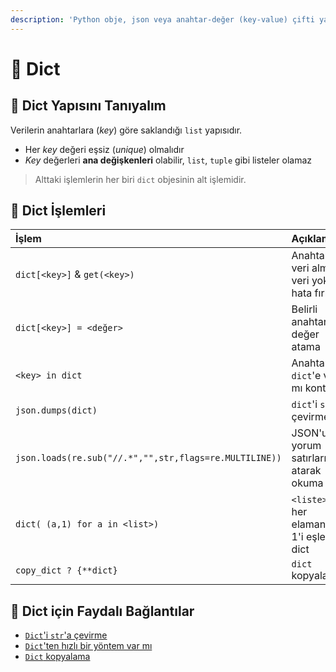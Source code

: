 ```yaml
---
description: 'Python obje, json veya anahtar-değer (key-value) çifti yapısı (dict)'
---
```


# 📙 Dict

## 🔰 Dict Yapısını Tanıyalım

Verilerin anahtarlara \(_key_\) göre saklandığı `list` yapısıdır.

* Her _key_ değeri eşsiz \(_unique_\) olmalıdır
* _Key_ değerleri **ana değişkenleri** olabilir, `list`, `tuple` gibi listeler olamaz

> Alttaki işlemlerin her biri `dict` objesinin alt işlemidir.

## 💠 Dict İşlemleri

| İşlem | Açıklama |
| :--- | :--- |
| `dict[<key>]` & `get(<key>)` | Anahtar ile veri alma, veri yoksa hata fırlatır |
| `dict[<key>] = <değer>` | Belirli anahtara değer atama |
| `<key> in dict` | Anahtar `dict`'e var mı kontrolü |
| `json.dumps(dict)` | `dict`'i `str`'a çevirme |
| `json.loads(re.sub("//.*","",str,flags=re.MULTILINE))` | JSON'u yorum satırlarını atarak okuma |
| `dict( (a,1) for a in <list>)` | `<liste>`'nin her elamanı ile 1'i eşleyen dict |
| `copy_dict ? {**dict}` | `dict` kopyalama |

## 🔗 Dict için Faydalı Bağlantılar

* [`Dict`'i `str`'a çevirme](https://stackoverflow.com/a/4547331/9770490)
* [`Dict`'ten hızlı bir yöntem var mı](https://stackoverflow.com/a/40694623/9770490)
* [`Dict` kopyalama](https://stackoverflow.com/a/53413487/9770490)

